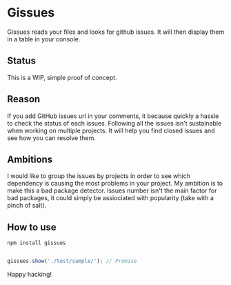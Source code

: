 # Gissues

Gissues reads your files and looks for github issues. It will then display them in a table in your console.

## Status

This is a WIP, simple proof of concept.

## Reason

If you add GitHub issues url in your comments, it because quickly a hassle to check the status of each issues. Following all the issues isn't sustainable when working on multiple projects. It will help you find closed issues and see how you can resolve them.

## Ambitions

I would like to group the issues by projects in order to see which dependency is causing the most problems in your project. My ambition is to make this a bad package detector. Issues number isn't the main factor for bad packages, it could simply be assiociated with popularity (take with a pinch of salt).

## How to use

```
npm install gissues
```

```js

gissues.show('./test/sample/'); // Promise

```

Happy hacking!
